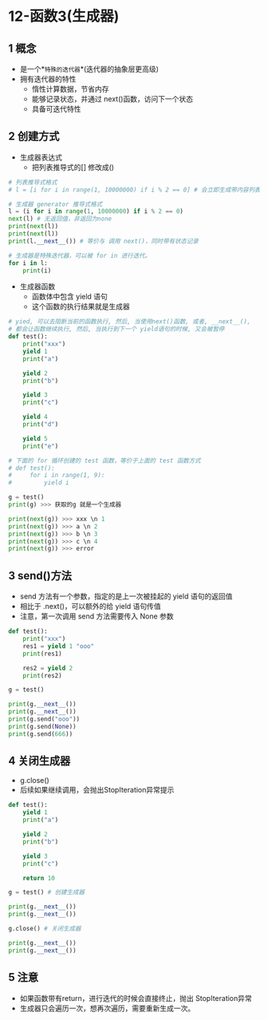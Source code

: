 # 12-函数3(生成器)

## 1 概念

 - 是一个*`特殊的迭代器`*(迭代器的抽象层更高级)
 - 拥有迭代器的特性
    - 惰性计算数据，节省内存
    - 能够记录状态，并通过 next()函数，访问下一个状态
    - 具备可迭代特性
## 2 创建方式

 - 生成器表达式
    - 把列表推导式的[] 修改成()
```python
# 列表推导式格式
# l = [i for i in range(1, 10000000) if i % 2 == 0] # 会立即生成带内容列表,list不可以直接迭代 l1 = iter(l)

# 生成器 generator 推导式格式
l = (i for i in range(1, 10000000) if i % 2 == 0)
next(l) # 无返回值，非返回为none
print(next(l))
print(next(l))
print(l.__next__()) # 等价与 调用 next()，同时带有状态记录

# 生成器是特殊迭代器，可以被 for in 进行迭代。
for i in l:
    print(i)
```

 - 生成器函数
    - 函数体中包含 yield 语句
    - 这个函数的执行结果就是生成器
```python
# yied, 可以去阻断当前的函数执行, 然后, 当使用next()函数, 或者, __next__(), 
# 都会让函数继续执行, 然后, 当执行到下一个 yield语句的时候, 又会被暂停
def test():
    print("xxx")
    yield 1
    print("a")

    yield 2
    print("b")

    yield 3
    print("c")

    yield 4
    print("d")

    yield 5
    print("e")

# 下面的 for 循环创建的 test 函数，等价于上面的 test 函数方式
# def test():
#     for i in range(1, 9):
#         yield i

g = test()
print(g) >>> 获取的g 就是一个生成器

print(next(g)) >>> xxx \n 1
print(next(g)) >>> a \n 2
print(next(g)) >>> b \n 3
print(next(g)) >>> c \n 4
print(next(g)) >>> error
```

## 3 send()方法

 - send 方法有一个参数，指定的是上一次被挂起的 yield 语句的返回值
 - 相比于 .next()，可以额外的给 yield 语句传值
 - 注意，第一次调用 send 方法需要传入 None 参数

```python
def test():
    print("xxx")
    res1 = yield 1 "ooo"
    print(res1)

    res2 = yield 2
    print(res2)

g = test()

print(g.__next__())
print(g.__next__())
print(g.send("ooo"))
print(g.send(None))
print(g.send(666))
```

## 4 关闭生成器

 - g.close()
 - 后续如果继续调用，会抛出StopIteration异常提示

```python
def test():
    yield 1
    print("a")

    yield 2
    print("b")

    yield 3
    print("c")

    return 10

g = test() # 创建生成器

print(g.__next__())
print(g.__next__())

g.close() # 关闭生成器

print(g.__next__())
print(g.__next__())
```

## 5 注意

 - 如果函数带有return，进行迭代的时候会直接终止，抛出 StopIteration异常
 - 生成器只会遍历一次，想再次遍历，需要重新生成一次。